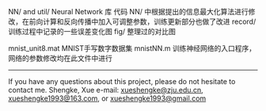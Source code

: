NN/ and util/	Neural Network 库 代码
NN/ 中根据提出的信息最大化算法进行修改，在前向计算和反向传播中加入可调整参数，训练更新部分也做了改进
record/	训练过程中记录的一些误差变化图
fig/	整理过的对比图

mnist_unit8.mat	MNIST手写数字数据集
mnistNN.m	训练神经网络的入口程序，网络的参数修改均在此文件中进行


--------------
If you have any questions about this project, please do not hesitate to contact me.
Shengke, Xue
e-mail: xueshengke@zju.edu.cn, xueshengke1993@163.com, or xueshengke1993@gmail.com

